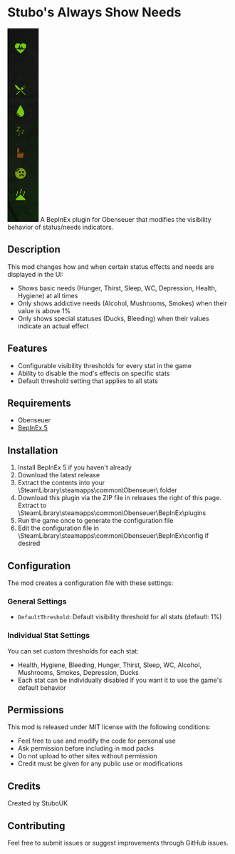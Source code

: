 # Stubo's Always Show Needs
![A screenshow showing the needs](needs.png)
A BepInEx plugin for Obenseuer that modifies the visibility behavior of status/needs indicators.

## Description
This mod changes how and when certain status effects and needs are displayed in the UI:
- Shows basic needs (Hunger, Thirst, Sleep, WC, Depression, Health, Hygiene) at all times
- Only shows addictive needs (Alcohol, Mushrooms, Smokes) when their value is above 1%
- Only shows special statuses (Ducks, Bleeding) when their values indicate an actual effect

## Features
- Configurable visibility thresholds for every stat in the game
- Ability to disable the mod's effects on specific stats
- Default threshold setting that applies to all stats

## Requirements
- Obenseuer
- [BepInEx 5](https://github.com/BepInEx/BepInEx)

## Installation
1. Install BepInEx 5 if you haven't already
2. Download the latest release
3. Extract the contents into your \SteamLibrary\steamapps\common\Obenseuer\ folder
4. Download this plugin via the ZIP file in releases the right of this page. Extract to \SteamLibrary\steamapps\common\Obenseuer\BepInEx\plugins
5. Run the game once to generate the configuration file
6. Edit the configuration file in \SteamLibrary\steamapps\common\Obenseuer\BepInEx\config if desired

## Configuration
The mod creates a configuration file with these settings:

### General Settings
- `DefaultThreshold`: Default visibility threshold for all stats (default: 1%)

### Individual Stat Settings
You can set custom thresholds for each stat:
- Health, Hygiene, Bleeding, Hunger, Thirst, Sleep, WC, Alcohol, Mushrooms, Smokes, Depression, Ducks
- Each stat can be individually disabled if you want it to use the game's default behavior

## Permissions
This mod is released under MIT license with the following conditions:
- Feel free to use and modify the code for personal use
- Ask permission before including in mod packs
- Do not upload to other sites without permission
- Credit must be given for any public use or modifications

## Credits
Created by StuboUK

## Contributing
Feel free to submit issues or suggest improvements through GitHub issues.
